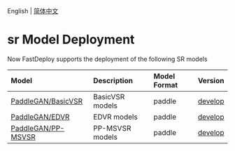 English | [简体中文](README.md)
# sr Model Deployment

Now FastDeploy supports the deployment of the following SR models

| Model                                      | Description                    | Model Format   | Version                                                                                |
|:-----------------------------------------|:----------------------|:-------|:----------------------------------------------------------------------------------|
| [PaddleGAN/BasicVSR](./basicvsr)         | BasicVSR models        | paddle | [develop](https://github.com/PaddlePaddle/PaddleGAN/blob/develop/docs/zh_CN/tutorials/video_super_resolution.md)                        |
| [PaddleGAN/EDVR](./edvr)                 | EDVR models             | paddle | [develop](https://github.com/PaddlePaddle/PaddleGAN/blob/develop/docs/zh_CN/tutorials/video_super_resolution.md) |
| [PaddleGAN/PP-MSVSR](./ppmsvsr)          | PP-MSVSR models         | paddle | [develop](https://github.com/PaddlePaddle/PaddleGAN/blob/develop/docs/zh_CN/tutorials/video_super_resolution.md) |
